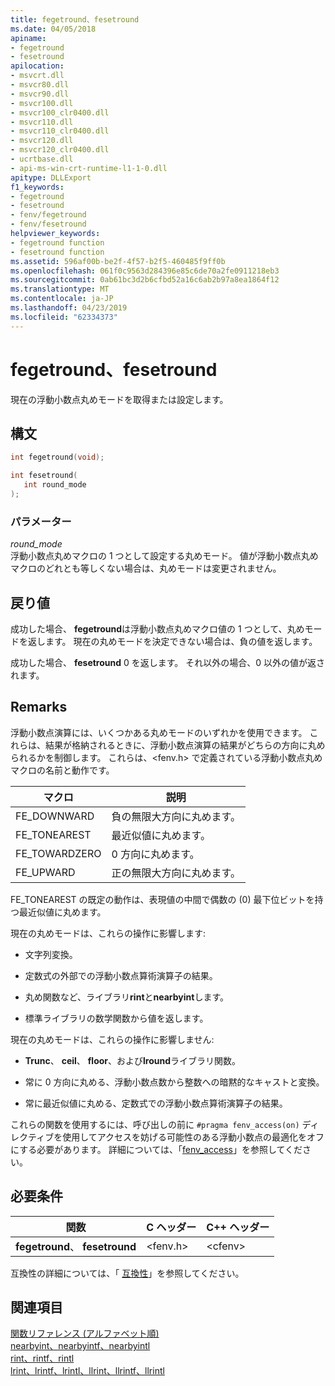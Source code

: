 ```yaml
---
title: fegetround、fesetround
ms.date: 04/05/2018
apiname:
- fegetround
- fesetround
apilocation:
- msvcrt.dll
- msvcr80.dll
- msvcr90.dll
- msvcr100.dll
- msvcr100_clr0400.dll
- msvcr110.dll
- msvcr110_clr0400.dll
- msvcr120.dll
- msvcr120_clr0400.dll
- ucrtbase.dll
- api-ms-win-crt-runtime-l1-1-0.dll
apitype: DLLExport
f1_keywords:
- fegetround
- fesetround
- fenv/fegetround
- fenv/fesetround
helpviewer_keywords:
- fegetround function
- fesetround function
ms.assetid: 596af00b-be2f-4f57-b2f5-460485f9ff0b
ms.openlocfilehash: 061f0c9563d284396e85c6de70a2fe0911218eb3
ms.sourcegitcommit: 0ab61bc3d2b6cfbd52a16c6ab2b97a8ea1864f12
ms.translationtype: MT
ms.contentlocale: ja-JP
ms.lasthandoff: 04/23/2019
ms.locfileid: "62334373"
---
```

# <a name="fegetround-fesetround"></a>fegetround、fesetround

現在の浮動小数点丸めモードを取得または設定します。

## <a name="syntax"></a>構文

```C
int fegetround(void);

int fesetround(
   int round_mode
);
```

### <a name="parameters"></a>パラメーター

*round_mode*<br/>
浮動小数点丸めマクロの 1 つとして設定する丸めモード。 値が浮動小数点丸めマクロのどれとも等しくない場合は、丸めモードは変更されません。

## <a name="return-value"></a>戻り値

成功した場合、 **fegetround**は浮動小数点丸めマクロ値の 1 つとして、丸めモードを返します。 現在の丸めモードを決定できない場合は、負の値を返します。

成功した場合、 **fesetround** 0 を返します。 それ以外の場合、0 以外の値が返されます。

## <a name="remarks"></a>Remarks

浮動小数点演算には、いくつかある丸めモードのいずれかを使用できます。 これらは、結果が格納されるときに、浮動小数点演算の結果がどちらの方向に丸められるかを制御します。 これらは、\<fenv.h> で定義されている浮動小数点丸めマクロの名前と動作です。

|マクロ|説明|
|-----------|-----------------|
|FE_DOWNWARD|負の無限大方向に丸めます。|
|FE_TONEAREST|最近似値に丸めます。|
|FE_TOWARDZERO|0 方向に丸めます。|
|FE_UPWARD|正の無限大方向に丸めます。|

FE_TONEAREST の既定の動作は、表現値の中間で偶数の (0) 最下位ビットを持つ最近似値に丸めます。

現在の丸めモードは、これらの操作に影響します:

- 文字列変換。

- 定数式の外部での浮動小数点算術演算子の結果。

- 丸め関数など、ライブラリ**rint**と**nearbyint**します。

- 標準ライブラリの数学関数から値を返します。

現在の丸めモードは、これらの操作に影響しません:

- **Trunc**、 **ceil**、 **floor**、および**lround**ライブラリ関数。

- 常に 0 方向に丸める、浮動小数点数から整数への暗黙的なキャストと変換。

- 常に最近似値に丸める、定数式での浮動小数点算術演算子の結果。

これらの関数を使用するには、呼び出しの前に `#pragma fenv_access(on)` ディレクティブを使用してアクセスを妨げる可能性のある浮動小数点の最適化をオフにする必要があります。 詳細については、「[fenv_access](../../preprocessor/fenv-access.md)」を参照してください。

## <a name="requirements"></a>必要条件

|関数|C ヘッダー|C++ ヘッダー|
|--------------|--------------|------------------|
|**fegetround**、 **fesetround**|\<fenv.h>|\<cfenv>|

互換性の詳細については、「 [互換性](../../c-runtime-library/compatibility.md)」を参照してください。

## <a name="see-also"></a>関連項目

[関数リファレンス (アルファベット順)](crt-alphabetical-function-reference.md)<br/>
[nearbyint、nearbyintf、nearbyintl](nearbyint-nearbyintf-nearbyintl1.md)<br/>
[rint、rintf、rintl](rint-rintf-rintl.md)<br/>
[lrint、lrintf、lrintl、llrint、llrintf、llrintl](lrint-lrintf-lrintl-llrint-llrintf-llrintl.md)<br/>
